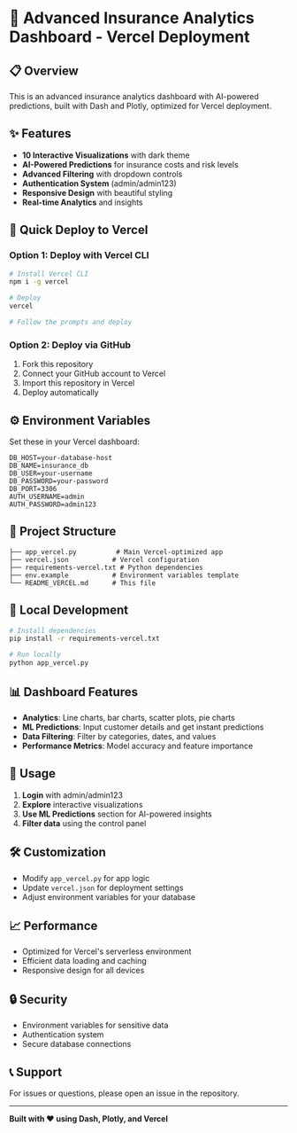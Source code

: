 # 🚀 Advanced Insurance Analytics Dashboard - Vercel Deployment

## 📋 Overview
This is an advanced insurance analytics dashboard with AI-powered predictions, built with Dash and Plotly, optimized for Vercel deployment.

## ✨ Features
- **10 Interactive Visualizations** with dark theme
- **AI-Powered Predictions** for insurance costs and risk levels
- **Advanced Filtering** with dropdown controls
- **Authentication System** (admin/admin123)
- **Responsive Design** with beautiful styling
- **Real-time Analytics** and insights

## 🚀 Quick Deploy to Vercel

### Option 1: Deploy with Vercel CLI
```bash
# Install Vercel CLI
npm i -g vercel

# Deploy
vercel

# Follow the prompts and deploy
```

### Option 2: Deploy via GitHub
1. Fork this repository
2. Connect your GitHub account to Vercel
3. Import this repository in Vercel
4. Deploy automatically

## ⚙️ Environment Variables
Set these in your Vercel dashboard:

```env
DB_HOST=your-database-host
DB_NAME=insurance_db
DB_USER=your-username
DB_PASSWORD=your-password
DB_PORT=3306
AUTH_USERNAME=admin
AUTH_PASSWORD=admin123
```

## 📁 Project Structure
```
├── app_vercel.py          # Main Vercel-optimized app
├── vercel.json           # Vercel configuration
├── requirements-vercel.txt # Python dependencies
├── env.example           # Environment variables template
└── README_VERCEL.md      # This file
```

## 🔧 Local Development
```bash
# Install dependencies
pip install -r requirements-vercel.txt

# Run locally
python app_vercel.py
```

## 📊 Dashboard Features
- **Analytics**: Line charts, bar charts, scatter plots, pie charts
- **ML Predictions**: Input customer details and get instant predictions
- **Data Filtering**: Filter by categories, dates, and values
- **Performance Metrics**: Model accuracy and feature importance

## 🎯 Usage
1. **Login** with admin/admin123
2. **Explore** interactive visualizations
3. **Use ML Predictions** section for AI-powered insights
4. **Filter data** using the control panel

## 🛠️ Customization
- Modify `app_vercel.py` for app logic
- Update `vercel.json` for deployment settings
- Adjust environment variables for your database

## 📈 Performance
- Optimized for Vercel's serverless environment
- Efficient data loading and caching
- Responsive design for all devices

## 🔒 Security
- Environment variables for sensitive data
- Authentication system
- Secure database connections

## 📞 Support
For issues or questions, please open an issue in the repository.

---
**Built with ❤️ using Dash, Plotly, and Vercel**
